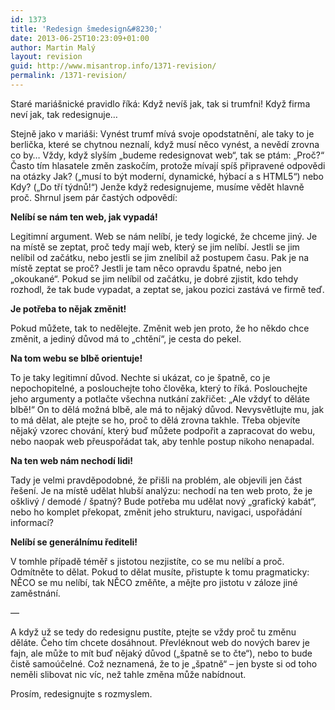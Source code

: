 ```yaml
---
id: 1373
title: 'Redesign šmedesign&#8230;'
date: 2013-06-25T10:23:09+01:00
author: Martin Malý
layout: revision
guid: http://www.misantrop.info/1371-revision/
permalink: /1371-revision/
---
```

Staré mariášnické pravidlo říká: Když nevíš jak, tak si trumfni! Když firma neví jak, tak redesignuje&#8230;

<!--more-->

Stejně jako v mariáši: Vynést trumf mívá svoje opodstatnění, ale taky to je berlička, které se chytnou neznalí, když musí něco vynést, a nevědí zrovna co by&#8230; Vždy, když slyším &#8222;budeme redesignovat web&#8220;, tak se ptám: &#8222;Proč?&#8220; Často tím hlasatele změn zaskočím, protože mívají spíš připravené odpovědi na otázky Jak? (&#8222;musí to být moderní, dynamické, hýbací a s HTML5&#8220;) nebo Kdy? (&#8222;Do tří týdnů!&#8220;) Jenže když redesignujeme, musíme vědět hlavně proč. Shrnul jsem pár častých odpovědí:

**Nelíbí se nám ten web, jak vypadá!**

Legitimní argument. Web se nám nelíbí, je tedy logické, že chceme jiný. Je na místě se zeptat, proč tedy mají web, který se jim nelíbí. Jestli se jim nelíbil od začátku, nebo jestli se jim znelíbil až postupem času. Pak je na místě zeptat se proč? Jestli je tam něco opravdu špatné, nebo jen &#8222;okoukané&#8220;. Pokud se jim nelíbil od začátku, je dobré zjistit, kdo tehdy rozhodl, že tak bude vypadat, a zeptat se, jakou pozici zastává ve firmě teď.

**Je potřeba to nějak změnit!**

Pokud můžete, tak to nedělejte. Změnit web jen proto, že ho někdo chce změnit, a jediný důvod má to &#8222;chtění&#8220;, je cesta do pekel.

**Na tom webu se blbě orientuje!**

To je taky legitimní důvod. Nechte si ukázat, co je špatně, co je nepochopitelné, a poslouchejte toho člověka, který to říká. Poslouchejte jeho argumenty a potlačte všechna nutkání zakřičet: &#8222;Ale vždyť to děláte blbě!&#8220; On to dělá možná blbě, ale má to nějaký důvod. Nevysvětlujte mu, jak to má dělat, ale ptejte se ho, proč to dělá zrovna takhle. Třeba objevíte nějaký vzorec chování, který buď můžete podpořit a zapracovat do webu, nebo naopak web přeuspořádat tak, aby tenhle postup nikoho nenapadal.

**Na ten web nám nechodí lidi!**

Tady je velmi pravděpodobné, že přišli na problém, ale objevili jen část řešení. Je na místě udělat hlubší analýzu: nechodí na ten web proto, že je ošklivý / demodé / špatný? Bude potřeba mu udělat nový &#8222;grafický kabát&#8220;, nebo ho komplet překopat, změnit jeho strukturu, navigaci, uspořádání informací?

**Nelíbí se generálnímu řediteli!**

V tomhle případě téměř s jistotou nezjistíte, co se mu nelíbí a proč. Odmítněte to dělat. Pokud to dělat musíte, přistupte k tomu pragmaticky: NĚCO se mu nelíbí, tak NĚCO změňte, a mějte pro jistotu v záloze jiné zaměstnání.

&#8212;

A když už se tedy do redesignu pustíte, ptejte se vždy proč tu změnu děláte. Čeho tím chcete dosáhnout. Převléknout web do nových barev je fajn, ale může to mít buď nějaký důvod (&#8222;špatně se to čte&#8220;), nebo to bude čistě samoúčelné. Což neznamená, že to je &#8222;špatně&#8220; &#8211; jen byste si od toho neměli slibovat nic víc, než tahle změna může nabídnout.

Prosím, redesignujte s rozmyslem.